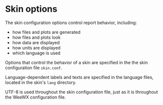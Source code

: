 # Skin options

The skin configuration options control report behavior, including:

* how files and plots are generated
* how files and plots look
* how data are displayed
* how units are displayed
* which language is used

Options that control the behavior of a skin are specified in the the skin
configuration file `skin.conf`.

Language-dependent labels and texts are specified in the language files,
located in the skin's `lang` directory.

UTF-8 is used throughout the skin configuration file, just as it is
throughout the WeeWX configuration file.
